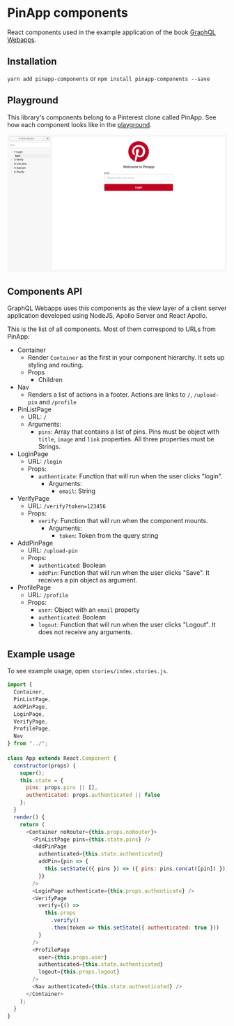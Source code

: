 # PinApp components

React components used in the example application of the book [GraphQL Webapps](https://graphql.college/graphql-webapps).

## Installation

`yarn add pinapp-components` or `npm install pinapp-components --save`

## Playground

This library's components belong to a Pinterest clone called PinApp. See how each component looks like in the [playground](https://graphqlcollege.github.io/pinapp-components).

![PinApp](./pinapp_login.png)

## Components API

GraphQL Webapps uses this components as the view layer of a client server application developed using NodeJS, Apollo Server and React Apollo.

This is the list of all components. Most of them correspond to URLs from PinApp:

* Container
  * Render `Container` as the first in your component hierarchy. It sets up styling and routing.
  * Props
    * Children
* Nav
  * Renders a list of actions in a footer. Actions are links to `/`, `/upload-pin` and `/profile`
* PinListPage
  * URL: `/`
  * Arguments:
    * `pins`: Array that contains a list of pins. Pins must be object with `title`, `image` and `link` properties. All three properties must be Strings.
* LoginPage
  * URL: `/login`
  * Props:
    * `authenticate`: Function that will run when the user clicks "login".
      * Arguments:
        * `email`: String
* VerifyPage
  * URL: `/verify?token=123456`
  * Props:
    * `verify`: Function that will run when the component mounts.
      * Arguments:
        * `token`: Token from the query string
* AddPinPage
  * URL: `/upload-pin`
  * Props:
    * `authenticated`: Boolean
    * `addPin`: Function that will run when the user clicks "Save". It receives a pin object as argument.
* ProfilePage
  * URL: `/profile`
  * Props:
    * `user`: Object with an `email` property
    * `authenticated`: Boolean
    * `logout`: Function that will run when the user clicks "Logout". It does not receive any arguments.

## Example usage

To see example usage, open `stories/index.stories.js`.

```js
import {
  Container,
  PinListPage,
  AddPinPage,
  LoginPage,
  VerifyPage,
  ProfilePage,
  Nav
} from "../";

class App extends React.Component {
  constructor(props) {
    super();
    this.state = {
      pins: props.pins || [],
      authenticated: props.authenticated || false
    };
  }
  render() {
    return (
      <Container noRouter={this.props.noRouter}>
        <PinListPage pins={this.state.pins} />
        <AddPinPage
          authenticated={this.state.authenticated}
          addPin={pin => {
            this.setState(({ pins }) => ({ pins: pins.concat([pin]) }));
          }}
        />
        <LoginPage authenticate={this.props.authenticate} />
        <VerifyPage
          verify={() =>
            this.props
              .verify()
              .then(token => this.setState({ authenticated: true }))
          }
        />
        <ProfilePage
          user={this.props.user}
          authenticated={this.state.authenticated}
          logout={this.props.logout}
        />
        <Nav authenticated={this.state.authenticated} />
      </Container>
    );
  }
}
```

